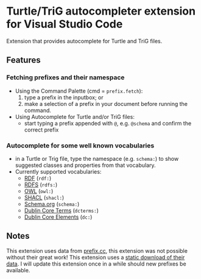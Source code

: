 # Turtle/TriG autocompleter extension for Visual Studio Code

Extension that provides autocomplete for Turtle and TriG files.

## Features

### Fetching prefixes and their namespace

- Using the Command Palette (cmd = `prefix.fetch`):
  1. type a prefix in the inputbox; or
  2. make a selection of a prefix in your document before running the command.
- Using Autocomplete for Turtle and/or TriG files:
  - start typing a prefix appended with `@`, e.g. `@schema` and confirm the correct prefix

### Autocomplete for some well known vocabularies
- in a Turtle or Trig file, type the namespace (e.g. `schema:`) to show suggested classes and properties from that vocabulary. 
- Currently supported vocabularies:
  - [RDF](https://www.w3.org/2000/01/rdf-schema#) (`rdf:`)
  - [RDFS](https://www.w3.org/1999/02/22-rdf-syntax-ns#) (`rdfs:`)
  - [OWL](https://www.w3.org/TR/owl2-syntax/) (`owl:`)
  - [SHACL](https://www.w3.org/TR/shacl/) (`shacl:`)
  - [Schema.org](https://schema.org/) (`schema:`)
  - [Dublin Core Terms](https://www.dublincore.org/specifications/dublin-core/dcmi-terms/) (`dcterms:`)
  - [Dublin Core Elements](https://www.dublincore.org/specifications/dublin-core/dcmi-terms/) (`dc:`)

## Notes
This extension uses data from [prefix.cc](http://prefix.cc), this extension was not possible without their great work! This extension uses a [static download of their data](http://prefix.cc/popular/all.file.json). I will update this extension once in a while should new prefixes be available. 